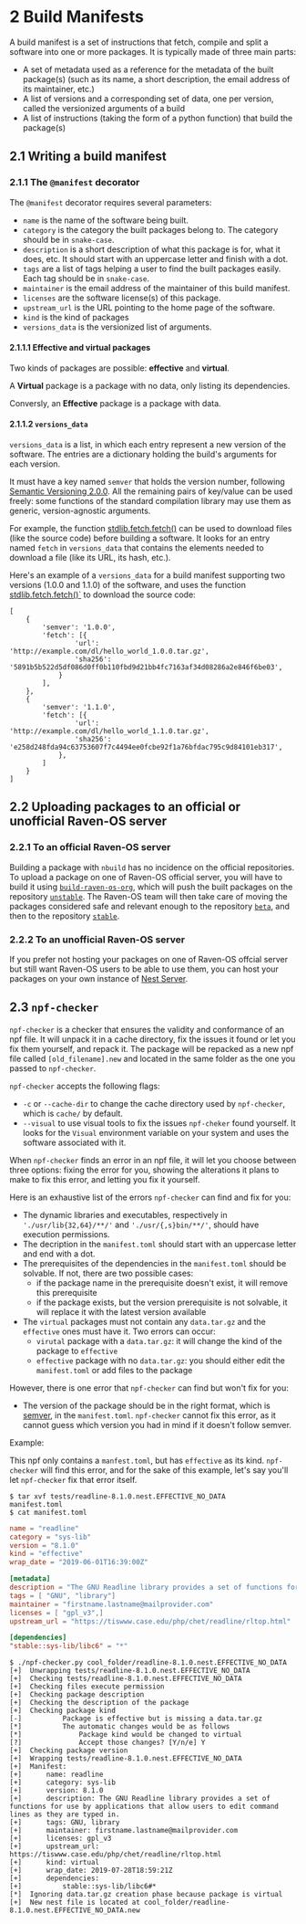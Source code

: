 # 2 Build Manifests
A build manifest is a set of instructions that fetch, compile and split a software into one or more packages. It is typically made of three main parts:
* A set of metadata used as a reference for the metadata of the built package(s) (such as its name, a short description, the email address of its maintainer, etc.) 
* A list of versions and a corresponding set of data, one per version, called the versionized arguments of a build
* A list of instructions (taking the form of a python function) that build the package(s)

## 2.1 Writing a build manifest
### 2.1.1 The `@manifest` decorator
The `@manifest` decorator requires several parameters:
* `name` is the name of the software being built.
* `category` is the category the built packages belong to.
The category should be in `snake-case`.
* `description` is a short description of what this package is for, what it does, etc.
It should start with an uppercase letter and finish with a dot.
* `tags` are a list of tags helping a user to find the built packages easily.
Each tag should be in `snake-case`.
* `maintainer` is the email address of the maintainer of this build manifest.
* `licenses` are the software license(s) of this package.
* `upstream_url` is the URL pointing to the home page of the software.
* `kind` is the kind of packages
* `versions_data` is the versionized list of arguments.

#### 2.1.1.1 Effective and virtual packages
Two kinds of packages are possible: **effective** and **virtual**.

A **Virtual** package is a package with no data, only listing its dependencies.

Conversly, an **Effective** package is a package with data.

#### 2.1.1.2 `versions_data`
`versions_data` is a list, in which each entry represent a new version of the software.
The entries are a dictionary holding the build's arguments for each version.

It must have a key named `semver` that holds the version number, following [Semantic Versioning 2.0.0](https://semver.org/spec/v2.0.0.html). All the remaining pairs of key/value can be used freely: some functions of the standard compilation library may use them as generic, version-agnostic arguments.

For example, the function [stdlib.fetch.fetch()](https://docs.raven-os.org/p/nbuild/master/stdlib.fetch.html#stdlib.fetch.fetch) can be used to download files (like the source code) before building a software. It looks for an entry named `fetch` in `versions_data` that contains the elements needed to download a file (like its URL, its hash, etc.).

Here's an example of a `versions_data` for a build manifest supporting two versions (1.0.0 and 1.1.0) of the software, and uses the function [stdlib.fetch.fetch()`](https://docs.raven-os.org/p/nbuild/master/stdlib.fetch.html#stdlib.fetch.fetch) to download the source code:

```
[
    {
        'semver': '1.0.0',
        'fetch': [{
                'url': 'http://example.com/dl/hello_world_1.0.0.tar.gz',
                'sha256': '5891b5b522d5df086d0ff0b110fbd9d21bb4fc7163af34d08286a2e846f6be03',
            }
        ],
    },
    {
        'semver': '1.1.0',
        'fetch': [{
                'url': 'http://example.com/dl/hello_world_1.1.0.tar.gz',
                'sha256': 'e258d248fda94c63753607f7c4494ee0fcbe92f1a76bfdac795c9d84101eb317',
            },
        ]
    }
]
```

## 2.2 Uploading packages to an official or unofficial Raven-OS server
### 2.2.1 To an official Raven-OS server
Building a package with `nbuild` has no incidence on the official repositories.
To upload a package on one of Raven-OS official server, you will have to build it using [`build-raven-os-org`](https://build.raven-os.org), which will push the built packages on the repository [`unstable`](https://unstable.raven-os.org).
The Raven-OS team will then take care of moving the packages considered safe and relevant enough to the repository [`beta`](https://beta.raven-os.org), and then to the repository [`stable`](https://stable.raven-os.org).

### 2.2.2 To an unofficial Raven-OS server
If you prefer not hosting your packages on one of Raven-OS offcial server but still want Raven-OS users to be able to use them, you can host your packages on your own instance of [Nest Server](https://github.com/raven-os/nest-server).

## 2.3 `npf-checker`
`npf-checker` is a checker that ensures the validity and conformance of an npf file.
It will unpack it in a cache directory, fix the issues it found or let you fix them yourself, and repack it.
The package will be repacked as a new npf file called `[old_filename].new` and located in the same folder as the one you passed to `npf-checker`.

`npf-checker` accepts the following flags:
* `-c` or `--cache-dir` to change the cache directory used by `npf-checker`, which is `cache/` by default.
* `--visual` to use visual tools to fix the issues `npf-cheker` found yourself.
It looks for the `Visual` environment variable on your system and uses the software associated with it.

When `npf-checker` finds an error in an npf file, it will let you choose between three options: fixing the error for you, showing the alterations it plans to make to fix this error, and letting you fix it yourself.

Here is an exhaustive list of the errors `npf-checker` can find and fix for you:
* The dynamic libraries and executables, respectively in `'./usr/lib{32,64}/**/'` and `'./usr/{,s}bin/**/'`, should have execution permissions.
* The decription in the `manifest.toml` should start with an uppercase letter and end with a dot.
* The prerequisites of the dependencies in the `manifest.toml` should be solvable.
If not, there are two possible cases:
    * if the package name in the prerequisite doesn't exist, it will remove this prerequisite
    * if the package exists, but the version prerequisite is not solvable, it will replace it with the latest version available
* The `virtual` packages must not contain any `data.tar.gz` and the `effective` ones must have it.
Two errors can occur:
    * `virutal` package with a `data.tar.gz`: it will change the kind of the package to `effective`
    * `effective` package with no `data.tar.gz`: you should either edit the `manifest.toml` or add files to the package

However, there is one error that `npf-checker` can find but won't fix for you:
* The version of the package should be in the right format, which is [semver](https://semver.org), in the `manifest.toml`.
`npf-checker` cannot fix this error, as it cannot guess which version you had in mind if it doesn't follow semver.

Example:

This npf only contains a `manfest.toml`, but has `effective` as its kind.
`npf-checker` will find this error, and for the sake of this example, let's say you'll let `npf-checker` fix that error itself.
```
$ tar xvf tests/readline-8.1.0.nest.EFFECTIVE_NO_DATA
manifest.toml
$ cat manifest.toml
```
```TOML
name = "readline"
category = "sys-lib"
version = "8.1.0"
kind = "effective"
wrap_date = "2019-06-01T16:39:00Z"

[metadata]
description = "The GNU Readline library provides a set of functions for use by applications that allow users to edit command lines as they are typed in."
tags = [ "GNU", "library"]
maintainer = "firstname.lastname@mailprovider.com"
licenses = [ "gpl_v3",]
upstream_url = "https://tiswww.case.edu/php/chet/readline/rltop.html"

[dependencies]
"stable::sys-lib/libc6" = "*"
```

```
$ ./npf-checker.py cool_folder/readline-8.1.0.nest.EFFECTIVE_NO_DATA
[+]  Unwrapping tests/readline-8.1.0.nest.EFFECTIVE_NO_DATA
[+]  Checking tests/readline-8.1.0.nest.EFFECTIVE_NO_DATA
[+]  Checking files execute permission
[+]  Checking package description
[+]  Checking the description of the package
[+]  Checking package kind
[-]          Package is effective but is missing a data.tar.gz
[*]          The automatic changes would be as follows
[*]              Package kind would be changed to virtual
[?]              Accept those changes? [Y/n/e] Y
[+]  Checking package version
[+]  Wrapping tests/readline-8.1.0.nest.EFFECTIVE_NO_DATA
[+]  Manifest:
[+]      name: readline
[+]      category: sys-lib
[+]      version: 8.1.0
[+]      description: The GNU Readline library provides a set of functions for use by applications that allow users to edit command lines as they are typed in.
[+]      tags: GNU, library
[+]      maintainer: firstname.lastname@mailprovider.com
[+]      licenses: gpl_v3
[+]      upstream_url: https://tiswww.case.edu/php/chet/readline/rltop.html
[+]      kind: virtual
[+]      wrap_date: 2019-07-28T18:59:21Z
[+]      dependencies:
[+]          stable::sys-lib/libc6#*
[*]  Ignoring data.tar.gz creation phase because package is virtual
[+]  New nest file is located at cool_folder/readline-8.1.0.nest.EFFECTIVE_NO_DATA.new
```